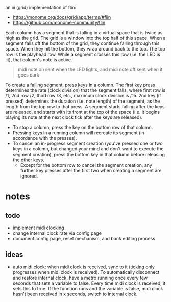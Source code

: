 an iii (grid) implementation of flin:
- https://monome.org/docs/grid/app/terms/#flin
- https://github.com/monome-community/flin

Each column has a segment that is falling in a virtual space that is twice as high as the grid. The grid is a window into the top half of this space. When a segment falls off the bottom of the grid, they continue falling through this space. When they hit the bottom, they wrap around back to the top. The top row is the playhead row. While a segment crosses this row (i.e. the LED is lit), that column's note is active.
> midi note on sent when the LED lights, and midi note off sent when it goes dark

To create a falling segment, press keys in a column. The first key press determines the rate (clock division) that the segment falls, where first row is /1, 2nd row /2, third row /3, etc., maximum clock division is /15. 2nd key (if pressed) determines the duration (i.e. note length) of the segment, as the length from the top row to that press. A segment starts falling after the keys are released, and starts with its front at the top of the space (i.e. it begins playing its note at the next clock tick after the keys are released).
- To stop a column, press the key on the bottom row of that column.
- Pressing keys in a running column will recreate its segment (in accordance with the presses).
- To cancel an in-progress segment creation (you've pressed one or two keys in a column, but changed your mind and don't want to execute the segment creation), press the bottom key in that column before releasing the other keys.
  - Except for the bottom row to cancel the segment creation, any further key presses after the first two when creating a segment are ignored.

# notes
## todo
- implement midi clocking
- change internal clock rate via config page
- document config page, reset mechanism, and bank editing process

## ideas
- auto midi clock: when midi clock is received, sync to it (ticking only progresses when midi clock is received). To automatically disconnect and restore internal clock, have a metro running once every few seconds that sets a variable to false. Every time midi clock is received, it sets this to true. If the function runs and the variable is false, midi clock hasn't been received in x seconds, switch to internal clock.
